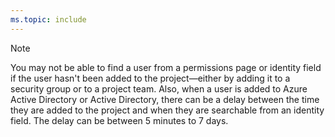 ```yaml
---
ms.topic: include
---
```


<!--- [!INCLUDE [temp](../../_shared/ability-to-find-user-once-added.md)]  -->

> [!NOTE]  
> You may not be able to find a user from a permissions page or identity field if the user hasn't been added to the project&mdash;either by adding it to a security group or to a project team. Also, when a user is added to Azure Active Directory or Active Directory, there can be a delay between the time they are added to the project and when they are searchable from an identity field. The delay can be between 5 minutes to 7 days.
